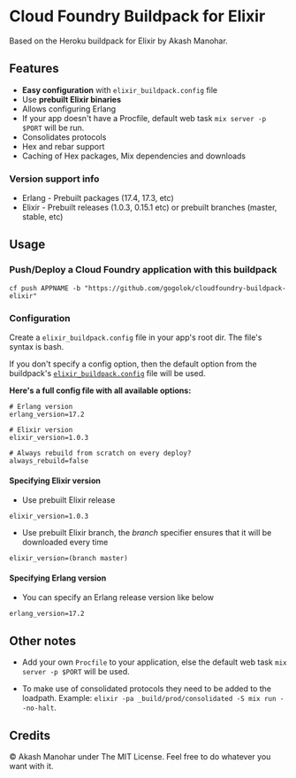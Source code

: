 # Cloud Foundry Buildpack for Elixir

Based on the Heroku buildpack for Elixir by Akash Manohar.

## Features

* **Easy configuration** with `elixir_buildpack.config` file
* Use **prebuilt Elixir binaries**
* Allows configuring Erlang
* If your app doesn't have a Procfile, default web task `mix server -p $PORT` will be run.
* Consolidates protocols
* Hex and rebar support
* Caching of Hex packages, Mix dependencies and downloads


### Version support info

* Erlang - Prebuilt packages (17.4, 17.3, etc)
* Elixir - Prebuilt releases (1.0.3, 0.15.1 etc) or prebuilt branches (master, stable, etc)


## Usage

### Push/Deploy a Cloud Foundry application with this buildpack

```
cf push APPNAME -b "https://github.com/gogolok/cloudfoundry-buildpack-elixir"
```

### Configuration

Create a `elixir_buildpack.config` file in your app's root dir. The file's syntax is bash.

If you don't specify a config option, then the default option from the buildpack's [`elixir_buildpack.config`](https://github.com/gogolok/cloudfoundry-buildpack-elixir/blob/master/elixir_buildpack.config) file will be used.


__Here's a full config file with all available options:__

```
# Erlang version
erlang_version=17.2

# Elixir version
elixir_version=1.0.3

# Always rebuild from scratch on every deploy?
always_rebuild=false
```


#### Specifying Elixir version

* Use prebuilt Elixir release

```
elixir_version=1.0.3
```

* Use prebuilt Elixir branch, the *branch* specifier ensures that it will be downloaded every time

```
elixir_version=(branch master)
```

#### Specifying Erlang version

* You can specify an Erlang release version like below

```
erlang_version=17.2
```

## Other notes

* Add your own `Procfile` to your application, else the default web task `mix server -p $PORT` will be used.

* To make use of consolidated protocols they need to be added to the loadpath. Example: `elixir -pa _build/prod/consolidated -S mix run --no-halt`.

## Credits

&copy; Akash Manohar under The MIT License. Feel free to do whatever you want with it.
